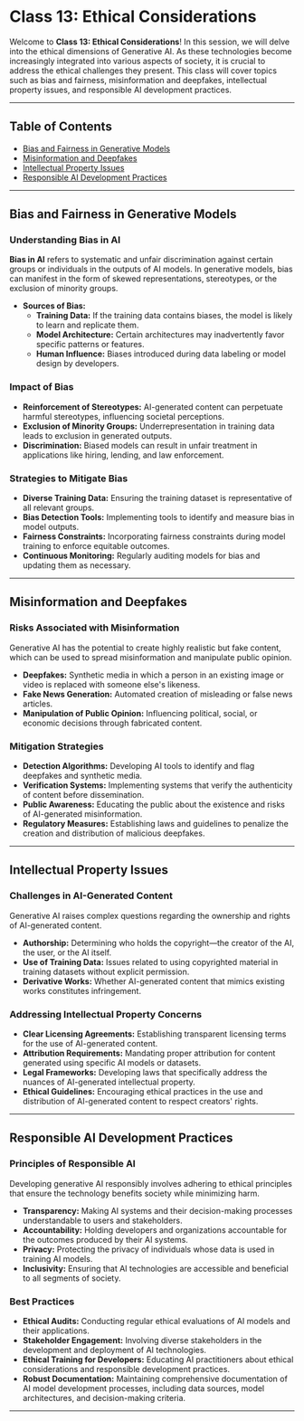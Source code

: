 # Class 13: Ethical Considerations

Welcome to **Class 13: Ethical Considerations**! In this session, we will delve into the ethical dimensions of Generative AI. As these technologies become increasingly integrated into various aspects of society, it is crucial to address the ethical challenges they present. This class will cover topics such as bias and fairness, misinformation and deepfakes, intellectual property issues, and responsible AI development practices.

---

## Table of Contents

- [Bias and Fairness in Generative Models](#bias-and-fairness-in-generative-models)
- [Misinformation and Deepfakes](#misinformation-and-deepfakes)
- [Intellectual Property Issues](#intellectual-property-issues)
- [Responsible AI Development Practices](#responsible-ai-development-practices)

---

## Bias and Fairness in Generative Models

### Understanding Bias in AI

**Bias in AI** refers to systematic and unfair discrimination against certain groups or individuals in the outputs of AI models. In generative models, bias can manifest in the form of skewed representations, stereotypes, or the exclusion of minority groups.

- **Sources of Bias:**
  - **Training Data:** If the training data contains biases, the model is likely to learn and replicate them.
  - **Model Architecture:** Certain architectures may inadvertently favor specific patterns or features.
  - **Human Influence:** Biases introduced during data labeling or model design by developers.

### Impact of Bias

- **Reinforcement of Stereotypes:** AI-generated content can perpetuate harmful stereotypes, influencing societal perceptions.
- **Exclusion of Minority Groups:** Underrepresentation in training data leads to exclusion in generated outputs.
- **Discrimination:** Biased models can result in unfair treatment in applications like hiring, lending, and law enforcement.

### Strategies to Mitigate Bias

- **Diverse Training Data:** Ensuring the training dataset is representative of all relevant groups.
- **Bias Detection Tools:** Implementing tools to identify and measure bias in model outputs.
- **Fairness Constraints:** Incorporating fairness constraints during model training to enforce equitable outcomes.
- **Continuous Monitoring:** Regularly auditing models for bias and updating them as necessary.

---

## Misinformation and Deepfakes

### Risks Associated with Misinformation

Generative AI has the potential to create highly realistic but fake content, which can be used to spread misinformation and manipulate public opinion.

- **Deepfakes:** Synthetic media in which a person in an existing image or video is replaced with someone else's likeness.
- **Fake News Generation:** Automated creation of misleading or false news articles.
- **Manipulation of Public Opinion:** Influencing political, social, or economic decisions through fabricated content.

### Mitigation Strategies

- **Detection Algorithms:** Developing AI tools to identify and flag deepfakes and synthetic media.
- **Verification Systems:** Implementing systems that verify the authenticity of content before dissemination.
- **Public Awareness:** Educating the public about the existence and risks of AI-generated misinformation.
- **Regulatory Measures:** Establishing laws and guidelines to penalize the creation and distribution of malicious deepfakes.

---

## Intellectual Property Issues

### Challenges in AI-Generated Content

Generative AI raises complex questions regarding the ownership and rights of AI-generated content.

- **Authorship:** Determining who holds the copyright—the creator of the AI, the user, or the AI itself.
- **Use of Training Data:** Issues related to using copyrighted material in training datasets without explicit permission.
- **Derivative Works:** Whether AI-generated content that mimics existing works constitutes infringement.

### Addressing Intellectual Property Concerns

- **Clear Licensing Agreements:** Establishing transparent licensing terms for the use of AI-generated content.
- **Attribution Requirements:** Mandating proper attribution for content generated using specific AI models or datasets.
- **Legal Frameworks:** Developing laws that specifically address the nuances of AI-generated intellectual property.
- **Ethical Guidelines:** Encouraging ethical practices in the use and distribution of AI-generated content to respect creators' rights.

---

## Responsible AI Development Practices

### Principles of Responsible AI

Developing generative AI responsibly involves adhering to ethical principles that ensure the technology benefits society while minimizing harm.

- **Transparency:** Making AI systems and their decision-making processes understandable to users and stakeholders.
- **Accountability:** Holding developers and organizations accountable for the outcomes produced by their AI systems.
- **Privacy:** Protecting the privacy of individuals whose data is used in training AI models.
- **Inclusivity:** Ensuring that AI technologies are accessible and beneficial to all segments of society.

### Best Practices

- **Ethical Audits:** Conducting regular ethical evaluations of AI models and their applications.
- **Stakeholder Engagement:** Involving diverse stakeholders in the development and deployment of AI technologies.
- **Ethical Training for Developers:** Educating AI practitioners about ethical considerations and responsible development practices.
- **Robust Documentation:** Maintaining comprehensive documentation of AI model development processes, including data sources, model architectures, and decision-making criteria.

---
